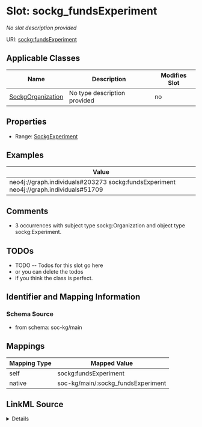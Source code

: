 

# Slot: sockg_fundsExperiment


_No slot description provided_





URI: [sockg:fundsExperiment](http://www.semanticweb.org/sockg/ontologies/2024/0/soil-carbon-ontology/fundsExperiment)



<!-- no inheritance hierarchy -->





## Applicable Classes

| Name | Description | Modifies Slot |
| --- | --- | --- |
| [SockgOrganization](../classes/SockgOrganization.md) | No type description provided |  no  |







## Properties

* Range: [SockgExperiment](../classes/SockgExperiment.md)






## Examples

| Value |
| --- |
| neo4j://graph.individuals#203273 sockg:fundsExperiment neo4j://graph.individuals#51709 |

## Comments

* 3 occurrences with subject type sockg:Organization and object type sockg:Experiment.

## TODOs

* TODO -- Todos for this slot go here
* or you can delete the todos
* if you think the class is perfect.

## Identifier and Mapping Information







### Schema Source


* from schema: soc-kg/main




## Mappings

| Mapping Type | Mapped Value |
| ---  | ---  |
| self | sockg:fundsExperiment |
| native | soc-kg/main/:sockg_fundsExperiment |




## LinkML Source

<details>
```yaml
name: sockg_fundsExperiment
description: No slot description provided
todos:
- TODO -- Todos for this slot go here
- or you can delete the todos
- if you think the class is perfect.
comments:
- 3 occurrences with subject type sockg:Organization and object type sockg:Experiment.
examples:
- value: neo4j://graph.individuals#203273 sockg:fundsExperiment neo4j://graph.individuals#51709
from_schema: soc-kg/main
rank: 1000
slot_uri: sockg:fundsExperiment
alias: sockg_fundsExperiment
domain_of:
- sockg_Organization
range: sockg_Experiment

```
</details>